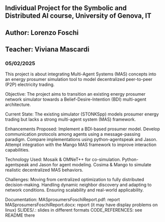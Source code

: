 ## Individual Project for the Symbolic and Distributed AI course, University of Genova, IT 
## Author: Lorenzo Foschi
## Teacher: Viviana Mascardi
### 05/02/2025

This project is about integrating Multi-Agent Systems (MAS) concepts into an energy prosumer simulation tool to model decentralized peer-to-peer (P2P) electricity trading. 

Objective: The project aims to transition an existing energy prosumer network simulator towards a Belief-Desire-Intention (BDI) multi-agent architecture. 

Current State: The existing simulator (STONKSpp) models prosumer energy trading but lacks a strong multi-agent system (MAS) framework. 

Enhancements Proposed: 
Implement a BDI-based prosumer model. 
Develop communication protocols among agents using a message-passing paradigm. 
Compare implementations using python-agentspeak and Jason. 
Attempt integration with the Mango MAS framework to improve interaction capabilities. 

Technology Used: 
Mosaik & OMNeT++ for co-simulation. 
Python-agentspeak and Jason for agent modeling. 
Cosima & Mango to simulate realistic decentralized MAS behaviors. 

Challenges: 
Moving from centralized optimization to fully distributed decision-making. 
Handling dynamic neighbor discovery and adapting to network conditions. 
Ensuring scalability and real-world applicability. 

Documentation:
MASprosumersFoschiReport.pdf: report  
MASprosumersFoschiReport.docx: report (it may have display problems on linux) 
SLIDES/*.*: slides in different formats 
CODE_REFERENCES: see README there 
